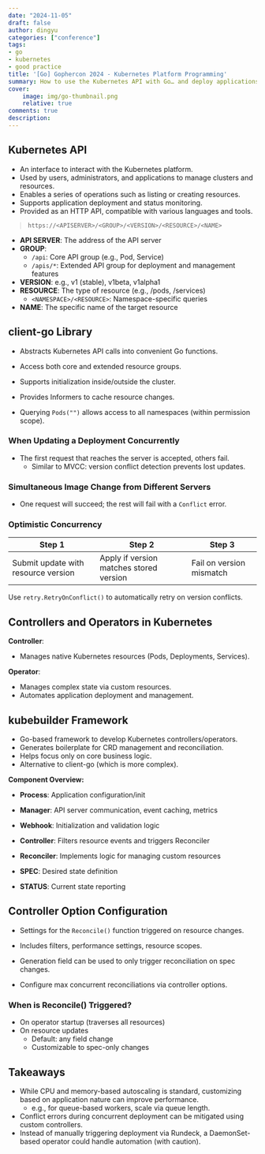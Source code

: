 ```yaml
---
date: "2024-11-05"
draft: false
author: dingyu
categories: ["conference"]
tags:
- go
- kubernetes
- good practice
title: '[Go] Gophercon 2024 - Kubernetes Platform Programming'
summary: How to use the Kubernetes API with Go… and deploy applications using Operators
cover:
    image: img/go-thumbnail.png
    relative: true
comments: true
description: 
---
```


## Kubernetes API

- An interface to interact with the Kubernetes platform.
- Used by users, administrators, and applications to manage clusters and resources.
- Enables a series of operations such as listing or creating resources.
- Supports application deployment and status monitoring.
- Provided as an HTTP API, compatible with various languages and tools.

> `https://<APISERVER>/<GROUP>/<VERSION>/<RESOURCE>/<NAME>`

- **API SERVER**: The address of the API server
- **GROUP**:
  - `/api`: Core API group (e.g., Pod, Service)
  - `/apis/*`: Extended API group for deployment and management features
- **VERSION**: e.g., v1 (stable), v1beta, v1alpha1
- **RESOURCE**: The type of resource (e.g., /pods, /services)
  - `<NAMESPACE>/<RESOURCE>`: Namespace-specific queries
- **NAME**: The specific name of the target resource

## client-go Library

- Abstracts Kubernetes API calls into convenient Go functions.
- Access both core and extended resource groups.
- Supports initialization inside/outside the cluster.
- Provides Informers to cache resource changes.

- Querying `Pods("")` allows access to all namespaces (within permission scope).

### When Updating a Deployment Concurrently

- The first request that reaches the server is accepted, others fail.
  - Similar to MVCC: version conflict detection prevents lost updates.

### Simultaneous Image Change from Different Servers

- One request will succeed; the rest will fail with a `Conflict` error.

### Optimistic Concurrency

| Step 1 | Step 2 | Step 3 |
|--------|--------|--------|
| Submit update with resource version | Apply if version matches stored version | Fail on version mismatch |

Use `retry.RetryOnConflict()` to automatically retry on version conflicts.

## Controllers and Operators in Kubernetes

**Controller**:
- Manages native Kubernetes resources (Pods, Deployments, Services).

**Operator**:
- Manages complex state via custom resources.
- Automates application deployment and management.

## kubebuilder Framework

- Go-based framework to develop Kubernetes controllers/operators.
- Generates boilerplate for CRD management and reconciliation.
- Helps focus only on core business logic.
- Alternative to client-go (which is more complex).

**Component Overview:**
- **Process**: Application configuration/init
- **Manager**: API server communication, event caching, metrics
- **Webhook**: Initialization and validation logic
- **Controller**: Filters resource events and triggers Reconciler
- **Reconciler**: Implements logic for managing custom resources

- **SPEC**: Desired state definition
- **STATUS**: Current state reporting

## Controller Option Configuration

- Settings for the `Reconcile()` function triggered on resource changes.
- Includes filters, performance settings, resource scopes.

- Generation field can be used to only trigger reconciliation on spec changes.
- Configure max concurrent reconciliations via controller options.

### When is Reconcile() Triggered?

- On operator startup (traverses all resources)
- On resource updates
  - Default: any field change
  - Customizable to spec-only changes

## Takeaways

- While CPU and memory-based autoscaling is standard, customizing based on application nature can improve performance.
  - e.g., for queue-based workers, scale via queue length.
- Conflict errors during concurrent deployment can be mitigated using custom controllers.
- Instead of manually triggering deployment via Rundeck, a DaemonSet-based operator could handle automation (with caution).

